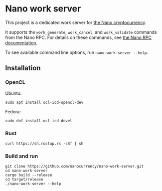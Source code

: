 # Nano work server

This project is a dedicated work server for [the Nano cryptocurrency](https://nano.org/).

It supports the `work_generate`, `work_cancel`, and `work_validate` commands from the Nano RPC.
For details on these commands, see [the Nano RPC documentation](https://github.com/nanocurrency/raiblocks/wiki/RPC-protocol).

To see available command line options, run `nano-work-server --help`.

## Installation

### OpenCL
Ubuntu:

```
sudo apt install ocl-icd-opencl-dev
```

Fedora:
```
sudo dnf install ocl-icd-devel
```

### Rust
```
curl https://sh.rustup.rs -sSf | sh
```
### Build and run
```
git clone https://github.com/nanocurrency/nano-work-server.git
cd nano-work-server
cargo build --release
cd target/release
./nano-work-server --help
```
